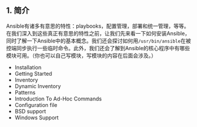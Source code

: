 ## 1. 简介

Ansible有诸多有意思的特性：playbooks，配置管理，部署和统一管理，等等。在我们深入到这些真正有意思的特性之前，让我们先来看一下如何安装Ansible，同时了解一下Ansible中的基本概念。我们还会探讨如何用```/usr/bin/ansible```在被控端同步执行一些临时命令。此外，我们还会了解到Ansible的核心程序中有哪些模块可用。（你也可以自己写模块，写模块的内容在后面会涉及。）

* Installation
* Getting Started
* Inventory
* Dynamic Inventory
* Patterns
* Introduction To Ad-Hoc Commands
* Configuration file
* BSD support
* Windows Support
